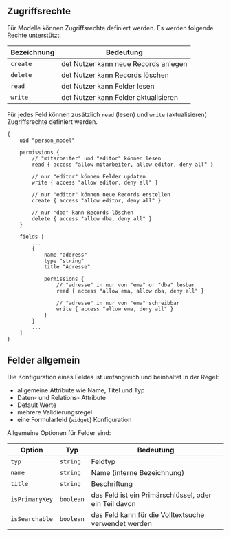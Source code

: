 ## Zugriffsrechte

Für Modelle können Zugriffsrechte definiert werden.  Es werden folgende Rechte unterstützt:


Bezeichnung|Bedeutung
---|---
`create` | det Nutzer kann neue Records anlegen
`delete` | det Nutzer kann Records löschen
`read` | det Nutzer kann Felder lesen
`write` | det Nutzer kann Felder aktualisieren



Für jedes Feld können zusätzlich `read` (lesen) und `write` (aktualisieren) Zugriffsrechte definiert werden.

```
{
    uid "person_model"

    permissions {
        // "mitarbeiter" und "editor" können lesen
        read { access "allow mitarbeiter, allow editor, deny all" }

        // nur "editor" können Felder updaten
        write { access "allow editor, deny all" }

        // nur "editor" können neue Records erstellen
        create { access "allow editor, deny all" }

        // nur "dba" kann Records löschen
        delete { access "allow dba, deny all" }
    }

    fields [
        ...
        {
            name "address"
            type "string"
            title "Adresse"

            permissions {
                // "adresse" in nur von "ema" or "dba" lesbar
                read { access "allow ema, allow dba, deny all" }

                // "adresse" in nur von "ema" schreibbar
                write { access "allow ema, deny all" }
            }
        }
        ...
    ]
}
```

## Felder allgemein

Die Konfiguration eines Feldes ist umfangreich und beinhaltet in der Regel:

- allgemeine Attribute wie Name, Titel und Typ
- Daten- und Relations- Attribute
- Default Werte
- mehrere Validierungsregel
- eine Formularfeld (`widget`) Konfiguration

Allgemeine Optionen für Felder sind:


Option | Typ | Bedeutung
-------|-----|------
`typ` |  `string`| Feldtyp
`name`  | `string` | Name (interne Bezeichnung)
`title` | `string`| Beschriftung
`isPrimaryKey` |  `boolean`| das Feld ist ein Primärschlüssel, oder ein Teil davon
`isSearchable` |  `boolean`| das Feld kann für die Volltextsuche verwendet werden



